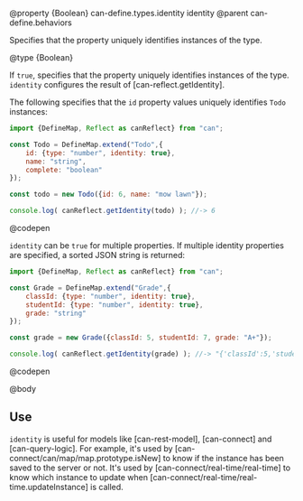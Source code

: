 @property {Boolean} can-define.types.identity identity
@parent can-define.behaviors

Specifies that the property uniquely identifies instances of the type.

@type {Boolean}

  If `true`, specifies that the property uniquely identifies instances of the
  type.  `identity` configures the result of [can-reflect.getIdentity].

  The following specifies that the `id` property values uniquely identifies `Todo`
  instances:

  ```js
  import {DefineMap, Reflect as canReflect} from "can";

  const Todo = DefineMap.extend("Todo",{
      id: {type: "number", identity: true},
      name: "string",
      complete: "boolean"
  });

  const todo = new Todo({id: 6, name: "mow lawn"});

  console.log( canReflect.getIdentity(todo) ); //-> 6
  ```
  @codepen

  `identity` can be `true` for multiple properties. If multiple identity properties
  are specified, a sorted JSON string is returned:

  ```js
  import {DefineMap, Reflect as canReflect} from "can";

  const Grade = DefineMap.extend("Grade",{
      classId: {type: "number", identity: true},
      studentId: {type: "number", identity: true},
      grade: "string"
  });

  const grade = new Grade({classId: 5, studentId: 7, grade: "A+"});

  console.log( canReflect.getIdentity(grade) ); //-> "{'classId':5,'studentId':7}"
  ```
  @codepen


@body

## Use

`identity` is useful for models like [can-rest-model], [can-connect] and
[can-query-logic]. For example, it's used by [can-connect/can/map/map.prototype.isNew]
to know if the instance has been saved to the server or not.  It's used by [can-connect/real-time/real-time] to know which instance to update when [can-connect/real-time/real-time.updateInstance] is called.
